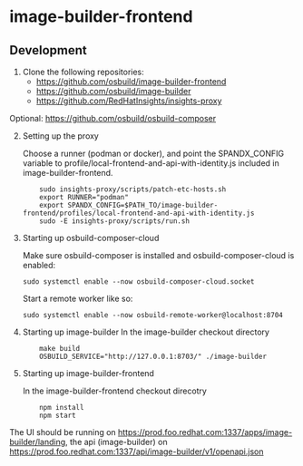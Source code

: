 # image-builder-frontend

## Development

1. Clone the following repositories:
    * https://github.com/osbuild/image-builder-frontend
    * https://github.com/osbuild/image-builder
    * https://github.com/RedHatInsights/insights-proxy

Optional: https://github.com/osbuild/osbuild-composer

2. Setting up the proxy

    Choose a runner (podman or docker), and point the SPANDX_CONFIG variable to
    profile/local-frontend-and-api-with-identity.js included in
    image-builder-frontend.

    ```
        sudo insights-proxy/scripts/patch-etc-hosts.sh
        export RUNNER="podman"
        export SPANDX_CONFIG=$PATH_TO/image-builder-frontend/profiles/local-frontend-and-api-with-identity.js
        sudo -E insights-proxy/scripts/run.sh
    ```

3. Starting up osbuild-composer-cloud

    Make sure osbuild-composer is installed and osbuild-composer-cloud is
    enabled:

    `sudo systemctl enable --now osbuild-composer-cloud.socket`

    Start a remote worker like so:

    `sudo systemctl enable --now osbuild-remote-worker@localhost:8704`

4. Starting up image-builder
    In the image-builder checkout directory

    ```
        make build
        OSBUILD_SERVICE="http://127.0.0.1:8703/" ./image-builder
    ```

5. Starting up image-builder-frontend

    In the image-builder-frontend checkout direcotry

    ```
        npm install
        npm start
    ```

The UI should be running on
https://prod.foo.redhat.com:1337/apps/image-builder/landing, the api
(image-builder) on
https://prod.foo.redhat.com:1337/api/image-builder/v1/openapi.json
